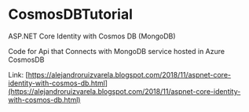 # CosmosDBTutorial
ASP.NET Core Identity with Cosmos DB (MongoDB)

Code for Api that Connects with MongoDB service hosted in Azure CosmosDB

Link: [https://alejandroruizvarela.blogspot.com/2018/11/aspnet-core-identity-with-cosmos-db.html](https://alejandroruizvarela.blogspot.com/2018/11/aspnet-core-identity-with-cosmos-db.html)

